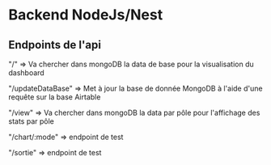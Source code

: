 <h1>Backend NodeJs/Nest</h1>
<h2>Endpoints de l'api</h2>
<p>"/" => Va chercher dans mongoDB la data de base pour la visualisation du dashboard</p>
<p>"/updateDataBase" => Met à jour la base de donnée MongoDB à l'aide d'une requête sur la base Airtable</p>
<p>"/view" => Va chercher dans mongoDB la data par pôle pour l'affichage des stats par pôle</p>
<p>"/chart/:mode" => endpoint de test</p>
<p>"/sortie" => endpoint de test</p>
